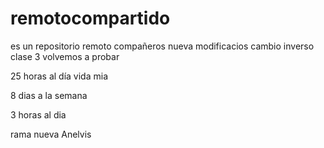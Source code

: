 # remotocompartido

es un repositorio remoto compañeros
nueva modificacios
cambio inverso
clase 3
volvemos a probar

25 horas al día vida mia

8 dias a la semana

3 horas al dia

rama nueva Anelvis